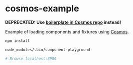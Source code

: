 # cosmos-example

**DEPRECATED: Use [boilerplate in Cosmos repo](https://github.com/skidding/cosmos/tree/master/webpack-boilerplate) instead!**

Example of loading components and fixtures using
[Cosmos](https://github.com/skidding/cosmos).

```bash
npm install

node_modules/.bin/component-playground

# Browse localhost:8989
```
